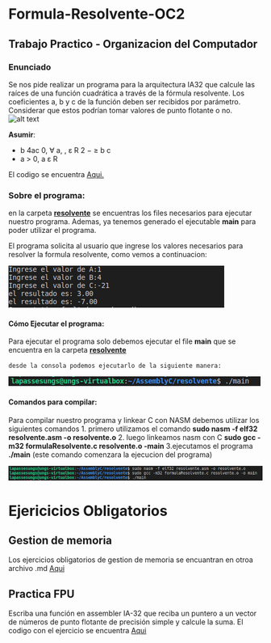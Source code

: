 # Formula-Resolvente-OC2
## Trabajo Practico - Organizacion del Computador

### Enunciado
Se nos pide realizar un programa para la arquitectura IA32 que calcule las raíces de una función
cuadrática a través de la fórmula resolvente. Los coeficientes a, b y c de la función
deben ser recibidos por parámetro. Considerar que estos podrían tomar valores de
punto flotante o no.
![alt text](https://es-static.z-dn.net/files/d60/e4e65602996580c4ebc38d24aca34754.png)


**Asumir**:
- b 4ac 0, ∀ a, , ε R
2 − ≥ b c
- a > 0, a ε R

El codigo se encuentra [Aqui.](https://github.com/yairrb/Formula-Resolvente-OC2/tree/main/resolvente)

### Sobre el programa:
   en la carpeta [**resolvente**](https://github.com/yairrb/Formula-Resolvente-OC2/tree/main/resolvente) se encuentras los files necesarios para ejecutar nuestro programa. Ademas, ya tenemos generado el ejecutable **main** para poder utilizar el programa.

   El programa solicita al usuario que ingrese los valores necesarios para resolver la formula resolvente, como vemos a continuacion:
   
   ![alt text](https://github.com/yairrb/Formula-Resolvente-OC2/blob/main/img/ejecucion.png)



#### Cómo Ejecutar el programa:
   Para ejecutar el programa solo debemos ejecutar el file **main** que se encuentra en la carpeta [**resolvente**](https://github.com/yairrb/Formula-Resolvente-OC2/tree/main/resolvente)
    
    desde la consola podemos ejecutarlo de la siguiente manera:
   ![alt text](https://github.com/yairrb/Formula-Resolvente-OC2/blob/main/img/ejecutar-main.png)

#### Comandos para compilar:
   Para compilar nuestro programa y linkear C con NASM debemos utilizar los siguientes comandos
      1. primero utilizamos el comando
      **sudo nasm -f elf32 resolvente.asm -o resolvente.o**
      2. luego linkeamos nasm con C
      **sudo gcc -m32 formulaResolvente.c resolvente.o -main**
      3.ejecutamos el programa
      **./main** (este comando comenzara la ejecucion del programa)
      
   ![alt text](https://github.com/yairrb/Formula-Resolvente-OC2/blob/main/img/compilacion.png)
  
  
  # Ejericicios Obligatorios
  ## Gestion de memoria
  Los ejercicios obligatorios de gestion de memoria se encuantran en otroa archivo .md [Aqui](https://github.com/yairrb/Formula-Resolvente-OC2/blob/main/ejercicios/ejercicios-obligatorios.md)
  
  ## Practica FPU
  Escriba una función en assembler IA-32 que reciba un puntero a un vector de números de punto flotante de precisión simple y calcule la suma.
  El codigo con el ejercicio se encuentra [Aqui](https://github.com/yairrb/Formula-Resolvente-OC2/blob/main/ejercicios/suma-vector.asm)
  
    

